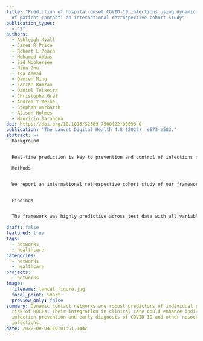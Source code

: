 ```yaml
---
title: "Prediction of hospital-onset COVID-19 infections using dynamic networks
  of patient contact: an international retrospective cohort study"
publication_types:
  - "2"
authors:
  - Ashleigh Myall
  - James R Price
  - Robert L Peach
  - Mohamed Abbas
  - Sid Mookerjee
  - Nina Zhu
  - Isa Ahmad
  - Damien Ming
  - Farzan Ramzan
  - Daniel Teixeira
  - Christophe Graf
  - Andrea Y Weiße
  - Stephan Harbarth
  - Alison Holmes
  - Mauricio Barahona
doi: https://doi.org/10.1016/S2589-7500(22)00093-0
publication: "The Lancet Digital Health 4.8 (2022): e573-e583."
abstract: >+
  Background


  Real-time prediction is key to prevention and control of infections associated with health-care settings. Contacts enable spread of many infections, yet most risk prediction frameworks fail to account for their dynamics. We developed, tested, and internationally validated a real-time machine-learning framework, incorporating dynamic patient-contact networks to predict hospital-onset COVID-19 infections (HOCIs) at the individual level.

  Methods


  We report an international retrospective cohort study of our framework, which extracted patient-contact networks from routine hospital data and combined network-derived variables with clinical and contextual information to predict individual infection risk. We trained and tested the framework on HOCIs using the data from 51 157 hospital inpatients admitted to a UK National Health Service hospital group (Imperial College Healthcare NHS Trust) between April 1, 2020, and April 1, 2021, intersecting the first two COVID-19 surges. We validated the framework using data from a Swiss hospital group (Department of Rehabilitation, Geneva University Hospitals) during a COVID-19 surge (from March 1 to May 31, 2020; 40 057 inpatients) and from the same UK group after COVID-19 surges (from April 2 to Aug 13, 2021; 43 375 inpatients). All inpatients with a bed allocation during the study periods were included in the computation of network-derived and contextual variables. In predicting patient-level HOCI risk, only inpatients spending 3 or more days in hospital during the study period were examined for HOCI acquisition risk.


  Findings


  The framework was highly predictive across test data with all variable types (area under the curve [AUC]-receiver operating characteristic curve [ROC] 0·89 [95% CI 0·88–0·90]) and similarly predictive using only contact-network variables (0·88 [0·86–0·90]). Prediction was reduced when using only hospital contextual (AUC-ROC 0·82 [95% CI 0·80–0·84]) or patient clinical (0·64 [0·62–0·66]) variables. A model with only three variables (ie, network closeness, direct contacts with infectious patients [network derived], and hospital COVID-19 prevalence [hospital contextual]) achieved AUC-ROC 0·85 (95% CI 0·82–0·88). Incorporating contact-network variables improved performance across both validation datasets (AUC-ROC in the Geneva dataset increased from 0·84 [95% CI 0·82–0·86] to 0·88 [0·86–0·90]; AUC-ROC in the UK post-surge dataset increased from 0·49 [0·46–0·52] to 0·68 [0·64–0·70]).

draft: false
featured: true
tags:
  - networks
  - healthcare
categories:
  - networks
  - healthcare
projects:
  - networks
image:
  filename: lancet_figure.jpg
  focal_point: Smart
  preview_only: false
summary: Dynamic contact networks are robust predictors of individual patient
  risk of HOCIs. Their integration in clinical care could enhance individualised
  infection prevention and early diagnosis of COVID-19 and other nosocomial
  infections.
date: 2022-08-04T10:01:51.144Z
---
```

